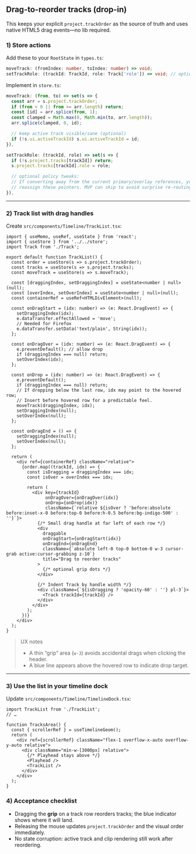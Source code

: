 ## Drag-to-reorder tracks (drop-in)

This keeps your explicit `project.trackOrder` as the source of truth and uses native HTML5 drag events—no lib required.

### 1) Store actions

Add these to your `RootState` in `types.ts`:

```ts
moveTrack: (fromIndex: number, toIndex: number) => void;
setTrackRole: (trackId: TrackId, role: Track['role']) => void; // optional (for role convert)
```

Implement in `store.ts`:

```ts
moveTrack: (from, to) => set(s => {
  const arr = s.project.trackOrder;
  if (from < 0 || from >= arr.length) return;
  const [id] = arr.splice(from, 1);
  const clamped = Math.max(0, Math.min(to, arr.length));
  arr.splice(clamped, 0, id);

  // keep active track visible/sane (optional)
  if (!s.ui.activeTrackId) s.ui.activeTrackId = id;
}),

setTrackRole: (trackId, role) => set(s => {
  if (!s.project.tracks[trackId]) return;
  s.project.tracks[trackId].role = role;

  // optional policy tweaks:
  // If converting away from the current primary/overlay references, you can
  // reassign these pointers. MVP can skip to avoid surprise re-routing.
}),
```

---

### 2) Track list with drag handles

Create `src/components/Timeline/TrackList.tsx`:

```tsx
import { useMemo, useRef, useState } from 'react';
import { useStore } from '../../store';
import Track from './Track';

export default function TrackList() {
  const order = useStore(s => s.project.trackOrder);
  const tracks = useStore(s => s.project.tracks);
  const moveTrack = useStore(s => s.moveTrack);

  const [draggingIndex, setDraggingIndex] = useState<number | null>(null);
  const [overIndex, setOverIndex] = useState<number | null>(null);
  const containerRef = useRef<HTMLDivElement>(null);

  const onDragStart = (idx: number) => (e: React.DragEvent) => {
    setDraggingIndex(idx);
    e.dataTransfer.effectAllowed = 'move';
    // Needed for Firefox
    e.dataTransfer.setData('text/plain', String(idx));
  };

  const onDragOver = (idx: number) => (e: React.DragEvent) => {
    e.preventDefault(); // allow drop
    if (draggingIndex === null) return;
    setOverIndex(idx);
  };

  const onDrop = (idx: number) => (e: React.DragEvent) => {
    e.preventDefault();
    if (draggingIndex === null) return;
    // If dropping below the last row, idx may point to the hovered row;
    // Insert before hovered row for a predictable feel.
    moveTrack(draggingIndex, idx);
    setDraggingIndex(null);
    setOverIndex(null);
  };

  const onDragEnd = () => {
    setDraggingIndex(null);
    setOverIndex(null);
  };

  return (
    <div ref={containerRef} className="relative">
      {order.map((trackId, idx) => {
        const isDragging = draggingIndex === idx;
        const isOver = overIndex === idx;

        return (
          <div key={trackId}
               onDragOver={onDragOver(idx)}
               onDrop={onDrop(idx)}
               className={`relative ${isOver ? 'before:absolute before:inset-x-0 before:top-0 before:h-0.5 before:bg-indigo-500' : ''}`}>
            {/* Small drag handle at far left of each row */}
            <div
              draggable
              onDragStart={onDragStart(idx)}
              onDragEnd={onDragEnd}
              className={`absolute left-0 top-0 bottom-0 w-3 cursor-grab active:cursor-grabbing z-10`}
              title="Drag to reorder tracks"
            >
              {/* optional grip dots */}
            </div>

            {/* Indent Track by handle width */}
            <div className={`${isDragging ? 'opacity-60' : ''} pl-3`}>
              <Track trackId={trackId} />
            </div>
          </div>
        );
      })}
    </div>
  );
}
```

> UX notes
>
> * A thin “grip” area (`w-3`) avoids accidental drags when clicking the header.
> * A blue line appears above the hovered row to indicate drop target.

---

### 3) Use the list in your timeline dock

Update `src/components/Timeline/TimelineDock.tsx`:

```tsx
import TrackList from './TrackList';
// …

function TracksArea() {
  const { scrollerRef } = useTimelineGeom();
  return (
    <div ref={scrollerRef} className="flex-1 overflow-x-auto overflow-y-auto relative">
      <div className="min-w-[3000px] relative">
        {/* Playhead stays above */}
        <Playhead />
        <TrackList />
      </div>
    </div>
  );
}
```

### 4) Acceptance checklist

* Dragging the **grip** on a track row reorders tracks; the blue indicator shows where it will land.
* Releasing the mouse updates `project.trackOrder` and the visual order immediately.
* No state corruption: active track and clip rendering still work after reordering.
